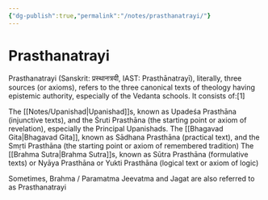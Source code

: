 ```yaml
---
{"dg-publish":true,"permalink":"/notes/prasthanatrayi/"}
---
```



# Prasthanatrayi

Prasthanatrayi (Sanskrit: प्रस्थानत्रयी, IAST: Prasthānatrayī), literally, three sources (or axioms), refers to the three canonical texts of theology having epistemic authority, especially of the Vedanta schools. It consists of:[1]

The [[Notes/Upanishad\|Upanishad]]s, known as Upadeśa Prasthāna (injunctive texts), and the Śruti Prasthāna (the starting point or axiom of revelation), especially the Principal Upanishads.
The [[Bhagavad Gita\|Bhagavad Gita]], known as Sādhana Prasthāna (practical text), and the Smṛti Prasthāna (the starting point or axiom of remembered tradition)
The [[Brahma Sutra\|Brahma Sutra]]s, known as Sūtra Prasthāna (formulative texts) or Nyāya Prasthāna or Yukti Prasthāna (logical text or axiom of logic)

Sometimes, 
Brahma / Paramatma
Jeevatma and 
Jagat 
are also referred to as Prasthanatrayi